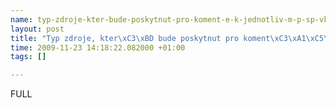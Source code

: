 ```yaml
--- 
name: typ-zdroje-kter-bude-poskytnut-pro-koment-e-k-jednotliv-m-p-sp-vk-m-
layout: post
title: "Typ zdroje, kter\xC3\xBD bude poskytnut pro koment\xC3\xA1\xC5\x99e k jednotliv\xC3\xBDm p\xC5\x99\xC3\xADsp\xC4\x9Bvk\xC5\xAFm."
time: 2009-11-23 14:18:22.082000 +01:00
tags: []

---
```

FULL
